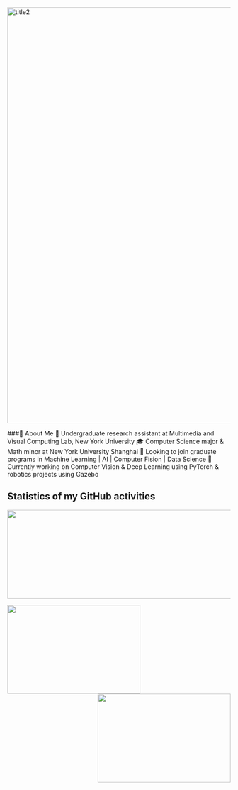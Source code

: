 <img width="937" alt="title2" src="https://user-images.githubusercontent.com/74582280/205226328-af37a0a9-028e-4be9-bd6a-6db820825afe.png">

###👋 About Me
💼 Undergraduate research assistant at Multimedia and Visual Computing Lab, New York University
🎓 Computer Science major & Math minor at New York University Shanghai
🔭 Looking to join graduate programs in Machine Learning | AI | Computer Fision | Data Science
🌱 Currently working on Computer Vision & Deep Learning using PyTorch & robotics projects using Gazebo


## Statistics of my GitHub activities

<p align="center">
<img width="600" height="200" src="https://github-readme-streak-stats.herokuapp.com?user=SilvesterYu&theme=nord&hide_border=true)](https://git.io/streak-stats" />
 </p>

<img align="left" width="300" height="200" src="https://github-readme-stats.vercel.app/api?username=SilvesterYu&hide_border=true&&theme=vue-dark">
<img align="right" width="300" height="200" src="https://github-readme-stats.vercel.app/api/top-langs/?username=SilvesterYu&layout=compact&hide_border=true&langs_count=8&theme=vue-dark" />



